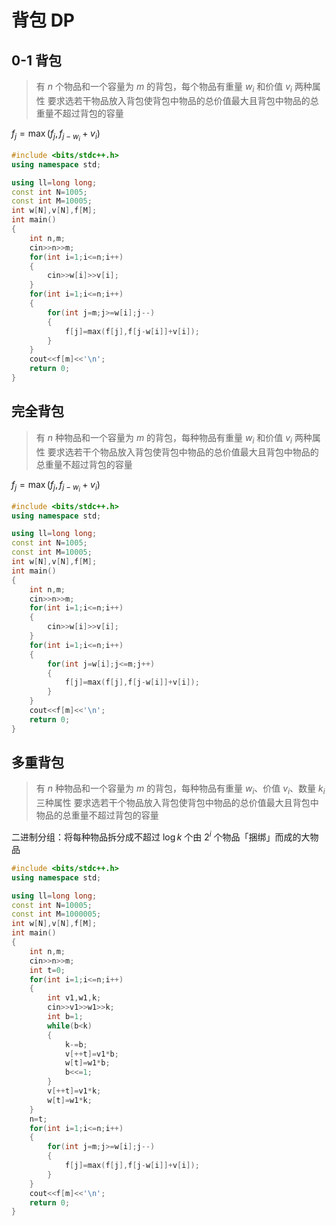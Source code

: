 # 背包 DP

## 0-1 背包

> 有 $n$ 个物品和一个容量为 $m$ 的背包，每个物品有重量 $w_i$ 和价值 $v_i$ 两种属性
> 要求选若干物品放入背包使背包中物品的总价值最大且背包中物品的总重量不超过背包的容量

$f_j=\max{(f_j,f_{j-w_i}+v_i)}$

```c++
#include <bits/stdc++.h>
using namespace std;

using ll=long long;
const int N=1005;
const int M=10005;
int w[N],v[N],f[M];
int main()
{
	int n,m;
	cin>>n>>m;
	for(int i=1;i<=n;i++)
	{
		cin>>w[i]>>v[i];
	}
	for(int i=1;i<=n;i++)
	{
		for(int j=m;j>=w[i];j--)
		{
			f[j]=max(f[j],f[j-w[i]]+v[i]);
		}
	}
	cout<<f[m]<<'\n';
	return 0;
}
```

## 完全背包

> 有 $n$ 种物品和一个容量为 $m$ 的背包，每种物品有重量 $w_i$ 和价值 $v_i$ 两种属性
> 要求选若干个物品放入背包使背包中物品的总价值最大且背包中物品的总重量不超过背包的容量

$f_j=\max{(f_j,f_{j-w_i}+v_i)}$

```c++
#include <bits/stdc++.h>
using namespace std;

using ll=long long;
const int N=1005;
const int M=10005;
int w[N],v[N],f[M];
int main()
{
	int n,m;
	cin>>n>>m;
	for(int i=1;i<=n;i++)
	{
		cin>>w[i]>>v[i];
	}
	for(int i=1;i<=n;i++)
	{
		for(int j=w[i];j<=m;j++)
		{
			f[j]=max(f[j],f[j-w[i]]+v[i]);
		}
	}
	cout<<f[m]<<'\n';
	return 0;
}
```

## 多重背包

> 有 $n$ 种物品和一个容量为 $m$ 的背包，每种物品有重量 $w_i$、价值 $v_i$、数量 $k_i$ 三种属性
> 要求选若干个物品放入背包使背包中物品的总价值最大且背包中物品的总重量不超过背包的容量

二进制分组：将每种物品拆分成不超过 $\log{k}$ 个由 $2^i$ 个物品「捆绑」而成的大物品

```c++
#include <bits/stdc++.h>
using namespace std;

using ll=long long;
const int N=10005;
const int M=1000005;
int w[N],v[N],f[M];
int main()
{
	int n,m;
	cin>>n>>m;
	int t=0;
	for(int i=1;i<=n;i++) 
	{
		int v1,w1,k;
		cin>>v1>>w1>>k;
		int b=1;
		while(b<k)
		{
			k-=b;
			v[++t]=v1*b;
			w[t]=w1*b;
			b<<=1;
		}
		v[++t]=v1*k;
		w[t]=w1*k;
	}
	n=t;
	for(int i=1;i<=n;i++)
	{
		for(int j=m;j>=w[i];j--)
		{
			f[j]=max(f[j],f[j-w[i]]+v[i]);
		}
	}
	cout<<f[m]<<'\n';
	return 0;
}
```








